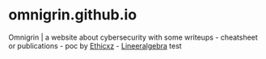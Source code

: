 # omnigrin.github.io

Omnigrin | a website about cybersecurity with some writeups - cheatsheet or publications - poc by [Ethicxz](https://x.com/ethicxz) - [Lineeralgebra](https://x.com/lineeralgebra)
test
